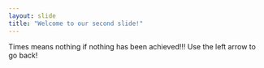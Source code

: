 ```yaml
---
layout: slide
title: "Welcome to our second slide!"
---
```

Times means nothing if nothing has been achieved!!!
Use the left arrow to go back!
